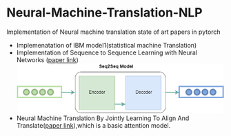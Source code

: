 # Neural-Machine-Translation-NLP
Implementation of Neural machine translation state of art papers in pytorch

- Implemenatation of IBM model1(statistical machine Translation)
- Implementation of Sequence to Sequence Learning with Neural Networks ([paper link](https://papers.nips.cc/paper/5346-sequence-to-sequence-learning-with-neural-networks.pdf))
![overview of Seq2Seq](https://github.com/ishan16696/Neural-Machine-Translation-NLP/blob/master/seq2seq.png)
- Neural Machine Translation By Jointly Learning To Align And Translate([paper link](https://arxiv.org/pdf/1409.0473.pdf)),which is a basic attention model.
